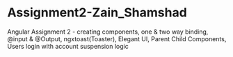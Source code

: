 # Assignment2-Zain_Shamshad
Angular Assignment 2 - creating components, one &amp; two way binding, @input &amp; @Output, ngxtoast(Toaster), Elegant UI, Parent Child Components, Users login with account suspension logic
